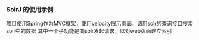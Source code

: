 <h3>SolrJ 的使用示例</h3>
项目使用Spring作为MVC框架，使用velocity展示页面，调用solr的查询接口搜索solr中的数据
其中一个子功能是向solr发起请求，以对web页面建立索引

